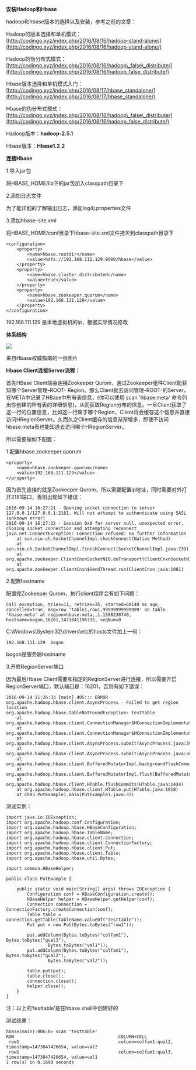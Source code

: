 ﻿**安装Hadoop和Hbase**

hadoop和hbase版本的选择以及安装，参考之前的文章：

Hadoop的版本选择和单机模式：[http://codingo.xyz/index.php/2016/08/16/hadoop-stand-alone/](http://codingo.xyz/index.php/2016/08/16/hadoop-stand-alone/)

Hadoop的伪分布式模式：[http://codingo.xyz/index.php/2016/08/16/hadoop\_false\_distribute/](http://codingo.xyz/index.php/2016/08/16/hadoop_false_distribute/)

Hbase版本选择和单机模式入门：[http://codingo.xyz/index.php/2016/08/17/hbase_standalone/](http://codingo.xyz/index.php/2016/08/17/hbase_standalone/)

Hbase的伪分布式模式：[http://codingo.xyz/index.php/2016/08/16/hadoop\_false\_distribute/](http://codingo.xyz/index.php/2016/08/16/hadoop_false_distribute/)

Hadoop版本：**hadoop-2.5.1**

Hbase版本：**Hbase1.2.2**

**连接Hbase**

1.导入jar包

将HBASE_HOME/lib下的jar包加入classpath目录下

2.添加日志文件

为了能详细的了解输出日志，添加log4j.properties文件

3.添加hbase-site.xml

将HBASE_HOME/conf目录下hbase-site.xml文件拷贝到classpath目录下

```
<configuration>
	<property>
		<name>hbase.rootdir</name>
		<value>hdfs://192.168.111.129:9000/hbase</value>
	</property>
	<property>
		<name>hbase.cluster.distributed</name>
		<value>true</value>
	</property>
	<property>
		<name>hbase.zookeeper.quorum</name>
		<value>192.168.111.129</value>
	</property>
</configuration>
```

192.168.111.129 是本地虚拟机的ip，根据实际情况修改

**体系结构**

![](https://static.oschina.net/uploads/space/2016/0914/163455_vx41_159239.jpg)

来自Hbase权威指南的一张图片

**Hbase Client连接Server流程：**

首先HBase Client端会连接Zookeeper Qurom，通过Zookeeper组件Client能获知哪个Server管理-ROOT- Region。那么Client就去访问管理-ROOT-的Server，在META中记录了HBase中所有表信息，(你可以使用 scan 'hbase:meta' 命令列出你创建的所有表的详细信息)，从而获取Region分布的信息。一旦Client获取了这一行的位置信息，比如这一行属于哪个Region，Client将会缓存这个信息并直接访问HRegionServer。久而久之Client缓存的信息渐渐增多，即使不访问hbase:meta表也能知道去访问哪个HRegionServer。

所以需要做如下配置：

1.配置hbase.zookeeper.quorum

```
<property>
	<name>hbase.zookeeper.quorum</name>
	<value>192.168.111.129</value>
</property>
```

因为首先连接的就是Zookeeper Qurom，所以需要配置ip地址，同时需要对外打开2181端口，否则出现如下错误：

```
2016-09-14 16:27:21 - Opening socket connection to server 127.0.0.1/127.0.0.1:2181. Will not attempt to authenticate using SASL (unknown error)
2016-09-14 16:27:22 - Session 0x0 for server null, unexpected error, closing socket connection and attempting reconnect
java.net.ConnectException: Connection refused: no further information
	at sun.nio.ch.SocketChannelImpl.checkConnect(Native Method)
	at sun.nio.ch.SocketChannelImpl.finishConnect(SocketChannelImpl.java:739)
	at org.apache.zookeeper.ClientCnxnSocketNIO.doTransport(ClientCnxnSocketNIO.java:361)
	at org.apache.zookeeper.ClientCnxn$SendThread.run(ClientCnxn.java:1081)
```

2.配置hostname

配置完Zookeeper Qurom，执行client程序会有如下问题：

```
Call exception, tries=11, retries=35, started=60140 ms ago, cancelled=true, msg=row 'table1,row1,99999999999999' on table 'hbase:meta' at region=hbase:meta,,1.1588230740, hostname=bogon,16201,1473841196735, seqNum=0
```

C:\\Windows\\System32\\drivers\\etc的hosts文件加上一句：

```
192.168.111.129  bogon

```

bogon是服务器hostname

3.开启RegionServer端口

因为最后Hbase Client需要和指定的RegionServer进行连接，所以需要开启RegionServer端口，默认端口是：16201，否则有如下错误：

```
2016-09-14 11:26:33 [main] 405::: ERROR org.apache.hadoop.hbase.client.AsyncProcess - Failed to get region location 
org.apache.hadoop.hbase.TableNotFoundException: testtable
	at org.apache.hadoop.hbase.client.ConnectionManager$HConnectionImplementation.locateRegionInMeta(ConnectionManager.java:1283)
	at org.apache.hadoop.hbase.client.ConnectionManager$HConnectionImplementation.locateRegion(ConnectionManager.java:1181)
	at org.apache.hadoop.hbase.client.AsyncProcess.submit(AsyncProcess.java:395)
	at org.apache.hadoop.hbase.client.AsyncProcess.submit(AsyncProcess.java:344)
	at org.apache.hadoop.hbase.client.BufferedMutatorImpl.backgroundFlushCommits(BufferedMutatorImpl.java:238)
	at org.apache.hadoop.hbase.client.BufferedMutatorImpl.flush(BufferedMutatorImpl.java:190)
	at org.apache.hadoop.hbase.client.HTable.flushCommits(HTable.java:1434)
	at org.apache.hadoop.hbase.client.HTable.put(HTable.java:1018)
	at ch03.PutExample1.main(PutExample1.java:37)
```

测试实例：

```
import java.io.IOException;
import org.apache.hadoop.conf.Configuration;
import org.apache.hadoop.hbase.HBaseConfiguration;
import org.apache.hadoop.hbase.TableName;
import org.apache.hadoop.hbase.client.Connection;
import org.apache.hadoop.hbase.client.ConnectionFactory;
import org.apache.hadoop.hbase.client.Put;
import org.apache.hadoop.hbase.client.Table;
import org.apache.hadoop.hbase.util.Bytes;

import common.HBaseHelper;

public class PutExample {

	public static void main(String[] args) throws IOException {
		Configuration conf = HBaseConfiguration.create();
		HBaseHelper helper = HBaseHelper.getHelper(conf);
		Connection connection = ConnectionFactory.createConnection(conf);
		Table table = connection.getTable(TableName.valueOf("testtable"));
		Put put = new Put(Bytes.toBytes("row1"));

		put.addColumn(Bytes.toBytes("colfam1"), Bytes.toBytes("qual3"),
				Bytes.toBytes("val1"));
		put.addColumn(Bytes.toBytes("colfam1"), Bytes.toBytes("qual2"),
				Bytes.toBytes("val2"));

		table.put(put);
		table.close();
		connection.close();
		helper.close();
	}
}
```

注：以上的‘testtable’是在hbase shell中创建好的

测试结果：

```
hbase(main):006:0> scan 'testtable'
ROW                                        COLUMN+CELL                                                                                                                 
 row1                                      column=colfam1:qual2, timestamp=1473847426654, value=val2                                                                   
 row1                                      column=colfam1:qual3, timestamp=1473847426654, value=val1                                                                   
1 row(s) in 0.1690 seconds
```